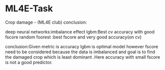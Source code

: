 # ML4E-Task
Crop damage - (ML4E club)
conclusion:

deep neural networks:imbalance effect
lgbm:Best cv accuracy with good fscore
random foorest :best fscore and very good accuracy(on cv)

conclusion:Given metric is accuracy lgbm is optimal model however fscore need to be considered because the data is imbalanced
and goal is to find the damaged crop which is least dominant .Here accuracy with small fscore is not a good predictor.
